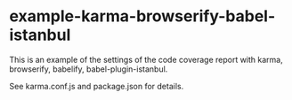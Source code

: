 # example-karma-browserify-babel-istanbul

This is an example of the settings of the code coverage report with karma, browserify, babelify, babel-plugin-istanbul.

See karma.conf.js and package.json for details.
